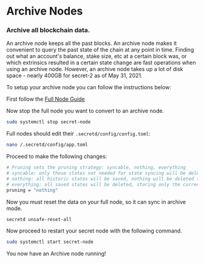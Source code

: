# Archive Nodes

### Archive all blockchain data.

An archive node keeps all the past blocks. An archive node makes it convenient to query the past state of the chain at any point in time. Finding out what an account's balance, stake size, etc at a certain block was, or which extrinsics resulted in a certain state change are fast operations when using an archive node. However, an archive node takes up a lot of disk space - nearly 400GB for secret-2 as of May 31, 2021.

To setup your archive node you can follow the instructions below:

First follow the [Full Node Guide](run-full-node-mainnet.md)

Now stop the full node you want to convert to an archive node.

```bash
sudo systemctl stop secret-node
```

Full nodes should edit their `.secretd/config/config.toml`:

```bash
nano /.secretd/config/app.toml
```

Proceed to make the following changes:

```bash
# Pruning sets the pruning strategy: syncable, nothing, everything
# syncable: only those states not needed for state syncing will be deleted (keeps last 100 + every 10000th)
# nothing: all historic states will be saved, nothing will be deleted (i.e. archiving node)
# everything: all saved states will be deleted, storing only the current state
pruning = "nothing"
```

Now you must reset the data on your full node, so it can sync in archive mode.
```bash
secretd unsafe-reset-all
```

Now proceed to restart your secret node with the following command.

```bash
sudo systemctl start secret-node
```

You now have an Archive node running!
